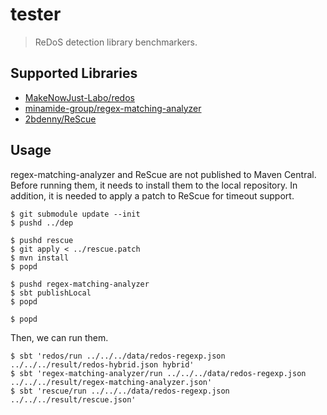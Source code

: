 # tester

> ReDoS detection library benchmarkers.

## Supported Libraries

- [MakeNowJust-Labo/redos](https://github.com/MakeNowJust-Labo/redos)
- [minamide-group/regex-matching-analyzer](https://github.com/minamide-group/regex-matching-analyzer)
- [2bdenny/ReScue](https://github.com/2bdenny/ReScue)

## Usage

regex-matching-analyzer and ReScue are not published to Maven Central.
Before running them, it needs to install them to the local repository.
In addition, it is needed to apply a patch to ReScue for timeout support.

```console
$ git submodule update --init
$ pushd ../dep

$ pushd rescue
$ git apply < ../rescue.patch
$ mvn install
$ popd

$ pushd regex-matching-analyzer
$ sbt publishLocal
$ popd

$ popd
```

Then, we can run them.

```console
$ sbt 'redos/run ../../../data/redos-regexp.json ../../../result/redos-hybrid.json hybrid'
$ sbt 'regex-matching-analyzer/run ../../../data/redos-regexp.json ../../../result/regex-matching-analyzer.json'
$ sbt 'rescue/run ../../../data/redos-regexp.json ../../../result/rescue.json'
```
